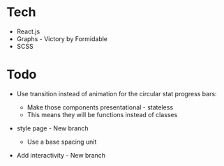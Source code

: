 # Tech
* React.js
* Graphs - Victory by Formidable
* SCSS

# Todo
* Use transition instead of animation for the circular stat progress bars:
    * Make those components presentational - stateless
    * This means they will be functions instead of classes

* style page - New branch
    * Use a base spacing unit
* Add interactivity - New branch
